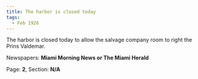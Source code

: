 ```yaml
---  
title: The harbor is closed today  
tags:  
  - Feb 1926  
---  
```

  
The harbor is closed today to allow the salvage company room to right the Prins Valdemar.  
  
Newspapers: **Miami Morning News or The Miami Herald**  
  
Page: **2**, Section: **N/A** 
